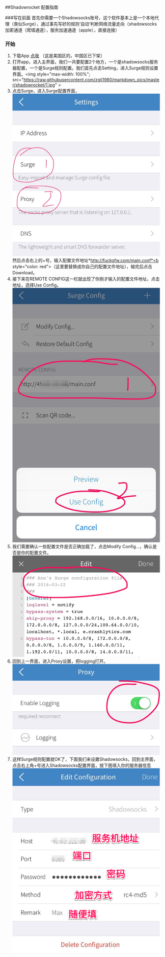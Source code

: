 ##Shadowrocket 配置指南

###写在前面
首先你需要一个Shadowsocks账号，这个软件基本上是一个本地代理（类似Surge），通过事先写好的规则‘自动’判断网络流量走向（shadowsocks加密通道（爬墙通道），服务加速通道（apple），直接连接）

### 开始
1. 下载App [点我](https://itunes.apple.com/us/app/shadowrocket-for-shadowsocks/id932747118?mt=8#) （这是美国区的，中国区已下架）
2. 打开app，进入主界面，我们一共要配置2个地方，一个是shadowsocks服务器配置，一个是Surge规则配置。我们首先点击Setting，进入Surge规则设置界面。<img  style="max-width: 100%"; src="https://raw.githubusercontent.com/zgli1980/markdown_pics/master/shadowrocket/1.jpg"  >
3. 点击Surge，进入Surge配置界面，![setting][2]   <br>然后点击右上的+号，输入配置文件地址*http://fuckgfw.com/main.conf*<b style="color: red">（这里要替换成你自己的配置文件地址）</b>，输完后点击Download。
4. 接下来在REMOTE CONFIG这一栏就出现了你刚才输入的配置文件地址，点击地址，选择Use Config。![surge][3]
5. 我们需要确认一些配置文件是否正确加载了，点击Modify Config...，确认是否是你的配置文件。![verify][4]
6. 回到上一界面，进入Proxy设置，把logging打开。![log][5]
7. 这样Surge规则配置就OK了，下面我们来设置Shadowsocks，回到主界面，点击右上角+号进入Shadowsocks配置界面，按下图填入你的服务器信息  ![ss][6]

[1]: https://raw.githubusercontent.com/zgli1980/markdown_pics/master/shadowrocket/1.jpg  "main"
[2]: https://raw.githubusercontent.com/zgli1980/markdown_pics/master/shadowrocket/2.jpg  "setting"
[3]: https://raw.githubusercontent.com/zgli1980/markdown_pics/master/shadowrocket/3.jpg  "surge"
[4]: https://raw.githubusercontent.com/zgli1980/markdown_pics/master/shadowrocket/4.jpg  "verify"
[5]: https://raw.githubusercontent.com/zgli1980/markdown_pics/master/shadowrocket/5.jpg  "log"
[6]: https://raw.githubusercontent.com/zgli1980/markdown_pics/master/shadowrocket/6.PNG  "ss"
[7]: https://raw.githubusercontent.com/zgli1980/markdown_pics/master/shadowrocket/7.PNG  "surge_add"
[8]: https://raw.githubusercontent.com/zgli1980/markdown_pics/master/shadowrocket/8.PNG  "surge_download"
[9]: https://raw.githubusercontent.com/zgli1980/markdown_pics/master/shadowrocket/9.PNG  "ss_add"
